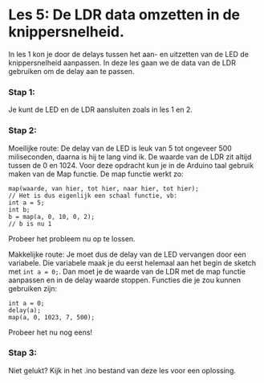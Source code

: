 # Les 5: De LDR data omzetten in de knippersnelheid.
In les 1 kon je door de delays tussen het aan- en uitzetten van de LED de knippersnelheid aanpassen. In deze les gaan we de data van de LDR gebruiken om de delay aan te passen.

### Stap 1:
Je kunt de LED en de LDR aansluiten zoals in les 1 en 2.

### Stap 2:
Moeilijke route: De delay van de LED is leuk van 5 tot ongeveer 500 miliseconden, daarna is hij te lang vind ik. De waarde van de LDR zit altijd tussen de 0 en 1024. Voor deze opdracht kun je in de Arduino taal gebruik maken van de Map functie. De map functie werkt zo:
```
map(waarde, van hier, tot hier, naar hier, tot hier);
// Het is dus eigenlijk een schaal functie, vb:
int a = 5;
int b;
b = map(a, 0, 10, 0, 2);
// b is nu 1
```
Probeer het probleem nu op te lossen.

Makkelijke route: Je moet dus de delay van de LED vervangen door een variabele. Die variabele maak je du eerst helemaal aan het begin de sketch met ```int a = 0;```. Dan moet je de waarde van de LDR met de map functie aanpassen en in de delay waarde stoppen. Functies die je zou kunnen gebruiken zijn:
```
int a = 0;
delay(a);
map(a, 0, 1023, 7, 500);
```
Probeer het nu nog eens!

### Stap 3:
Niet gelukt? Kijk in het .ino bestand van deze les voor een oplossing.
